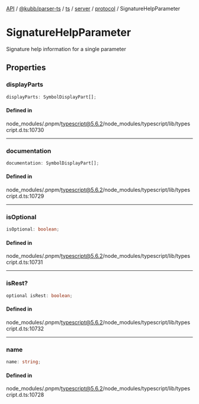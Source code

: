 [API](../../../../../../../../../packages.md) / [@kubb/parser-ts](../../../../../../../index.md) / [ts](../../../../../index.md) / [server](../../../index.md) / [protocol](../index.md) / SignatureHelpParameter

# SignatureHelpParameter

Signature help information for a single parameter

## Properties

### displayParts

```ts
displayParts: SymbolDisplayPart[];
```

#### Defined in

node\_modules/.pnpm/typescript@5.6.2/node\_modules/typescript/lib/typescript.d.ts:10730

***

### documentation

```ts
documentation: SymbolDisplayPart[];
```

#### Defined in

node\_modules/.pnpm/typescript@5.6.2/node\_modules/typescript/lib/typescript.d.ts:10729

***

### isOptional

```ts
isOptional: boolean;
```

#### Defined in

node\_modules/.pnpm/typescript@5.6.2/node\_modules/typescript/lib/typescript.d.ts:10731

***

### isRest?

```ts
optional isRest: boolean;
```

#### Defined in

node\_modules/.pnpm/typescript@5.6.2/node\_modules/typescript/lib/typescript.d.ts:10732

***

### name

```ts
name: string;
```

#### Defined in

node\_modules/.pnpm/typescript@5.6.2/node\_modules/typescript/lib/typescript.d.ts:10728
